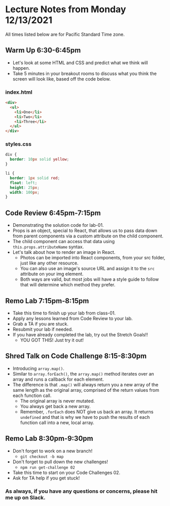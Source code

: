 # Lecture Notes from Monday 12/13/2021
All times listed below are for Pacific Standard Time zone.

## Warm Up 6:30-6:45pm
- Let's look at some HTML and CSS and predict what we think will happen. 
- Take 5 minutes in your breakout rooms to discuss what you think the screen will look like, based off the code below.

### index.html

```html
<div>
  <ul>
    <li>One</li>
    <li>Two</li>
    <li>Three</li>
  </ul>
</div>
```

### styles.css

```css
div {
  border: 10px solid yellow;
}

li { 
  border: 1px solid red;
  float: left;
  height: 25px;
  width: 100px;
}
```

## Code Review 6:45pm-7:15pm
- Demonstrating the solution code for lab-01. 
- Props is an object, special to React, that allows us to pass data down from parent components via a custom attribute on the child component. 
- The child component can access that data using `this.props.attributeName` syntax.
- Let's talk about how to render an image in React.
  - Photos can be imported into React components, from your src folder, just like any other resource.
  - You can also use an image's source URL and assign it to the `src` attribute on your img element.
  - Both ways are valid, but most jobs will have a style guide to follow that will determine which method they prefer.

## Remo Lab 7:15pm-8:15pm
- Take this time to finish up your lab from class-01.
- Apply any lessons learned from Code Review to your lab.
- Grab a TA if you are stuck.
- Resubmit your lab if needed.
- If you have already completed the lab, try out the Stretch Goals!!
  - YOU GOT THIS! Just try it out!

## Shred Talk on Code Challenge 8:15-8:30pm
- Introducing `array.map()`.
- Similar to `array.forEach()`, the `array.map()` method iterates over an array and runs a callback for each element.
- The difference is that `.map()` will always return you a new array of the same length as the original array, comprised of the return values from each function call.
  - The original array is never mutated.
  - You always get back a new array.
  - Remember, `.forEach` does NOT give us back an array. It returns `undefined` and that is why we have to push the results of each function call into a new, local array.

## Remo Lab 8:30pm-9:30pm
- Don't forget to work on a new branch!
  - `git checkout -b map`
- Don't forget to pull down the new challenges!
  - `npm run get-challenge 02`
- Take this time to start on your Code Challenges 02.
- Ask for TA help if you get stuck!


### As always, if you have any questions or concerns, please hit me up on Slack.
